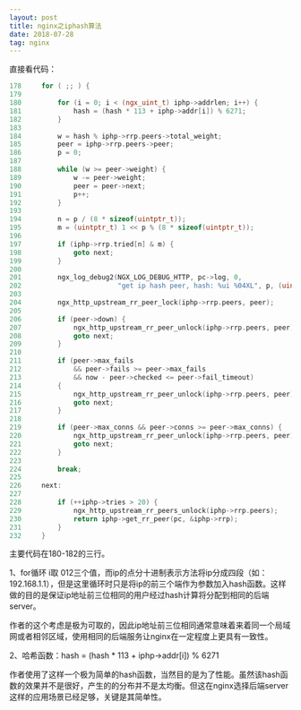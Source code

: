 ```yaml
---
layout: post
title: nginx之iphash算法
date: 2018-07-28
tag: nginx
---
```

直接看代码：

```c++
178	    for ( ;; ) {
179	
180	        for (i = 0; i < (ngx_uint_t) iphp->addrlen; i++) {
181	            hash = (hash * 113 + iphp->addr[i]) % 6271;
182	        }
183	
184	        w = hash % iphp->rrp.peers->total_weight;
185	        peer = iphp->rrp.peers->peer;
186	        p = 0;
187	
188	        while (w >= peer->weight) {
189	            w -= peer->weight;
190	            peer = peer->next;
191	            p++;
192	        }
193	
194	        n = p / (8 * sizeof(uintptr_t));
195	        m = (uintptr_t) 1 << p % (8 * sizeof(uintptr_t));
196	
197	        if (iphp->rrp.tried[n] & m) {
198	            goto next;
199	        }
200	
201	        ngx_log_debug2(NGX_LOG_DEBUG_HTTP, pc->log, 0,
202	                       "get ip hash peer, hash: %ui %04XL", p, (uint64_t) m);
203	
204	        ngx_http_upstream_rr_peer_lock(iphp->rrp.peers, peer);
205	
206	        if (peer->down) {
207	            ngx_http_upstream_rr_peer_unlock(iphp->rrp.peers, peer);
208	            goto next;
209	        }
210	
211	        if (peer->max_fails
212	            && peer->fails >= peer->max_fails
213	            && now - peer->checked <= peer->fail_timeout)
214	        {
215	            ngx_http_upstream_rr_peer_unlock(iphp->rrp.peers, peer);
216	            goto next;
217	        }
218	
219	        if (peer->max_conns && peer->conns >= peer->max_conns) {
220	            ngx_http_upstream_rr_peer_unlock(iphp->rrp.peers, peer);
221	            goto next;
222	        }
223	
224	        break;
225	
226	    next:
227	
228	        if (++iphp->tries > 20) {
229	            ngx_http_upstream_rr_peers_unlock(iphp->rrp.peers);
230	            return iphp->get_rr_peer(pc, &iphp->rrp);
231	        }
232	    }
```

主要代码在180-182的三行。

1、for循环 i取 012三个值，而ip的点分十进制表示方法将ip分成四段（如：192.168.1.1），但是这里循环时只是将ip的前三个端作为参数加入hash函数。这样做的目的是保证ip地址前三位相同的用户经过hash计算将分配到相同的后端server。

作者的这个考虑是极为可取的，因此ip地址前三位相同通常意味着来着同一个局域网或者相邻区域，使用相同的后端服务让nginx在一定程度上更具有一致性。

2、哈希函数：hash = (hash * 113 + iphp->addr[i]) % 6271

作者使用了这样一个极为简单的hash函数，当然目的是为了性能。虽然该hash函数的效果并不是很好，产生的的分布并不是太均衡。但这在nginx选择后端server这样的应用场景已经足够，关键是其简单性。